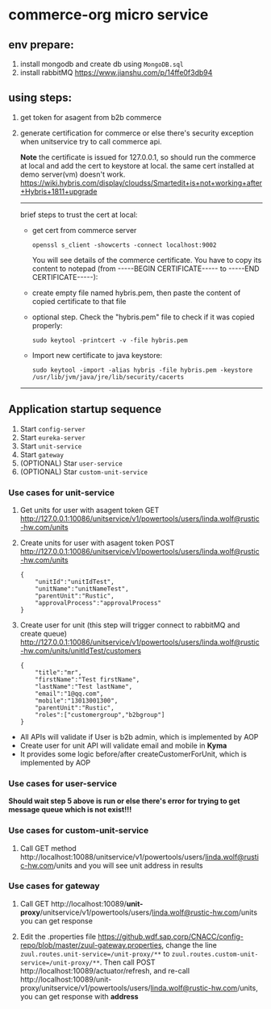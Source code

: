 # commerce-org micro service



## env prepare:
1. install mongodb and create db using ``MongoDB.sql``
2. install rabbitMQ
https://www.jianshu.com/p/14ffe0f3db94


## using steps:
1. get token for asagent from b2b commerce

2. generate certification for commerce or else there's security exception when unitservice try to call commerce api.

	**Note** 
	the certificate is issued for 127.0.0.1, so should run the commerce at local and add the cert to keystore at local.  the same cert installed at demo server(vm) doesn't work.
	https://wiki.hybris.com/display/cloudss/Smartedit+is+not+working+after+Hybris+1811+upgrade

	-------------------------------------------

	brief steps to trust the cert at local:

	- get cert from commerce server

		`openssl s_client -showcerts -connect localhost:9002`

		You will see details of the commerce certificate. You have to copy its content to notepad (from -----BEGIN CERTIFICATE----- to -----END CERTIFICATE-----):

	- create empty file named hybris.pem, then paste the content of copied certificate to that file

	- optional step. Check the "hybris.pem" file to check if it was copied properly:

		`sudo keytool -printcert -v -file hybris.pem`

	- Import new certificate to java keystore:

		```sudo keytool -import -alias hybris -file hybris.pem -keystore /usr/lib/jvm/java/jre/lib/security/cacerts```

	-------------------------------------------
## Application startup sequence

1. Start `config-server`
2. Start `eureka-server`
3. Start `unit-service`
4. Start `gateway`
5. (OPTIONAL) Star `user-service`
6. (OPTIONAL) Star `custom-unit-service`

### Use cases for unit-service

1. Get units for user with asagent token
	GET http://127.0.0.1:10086/unitservice/v1/powertools/users/linda.wolf@rustic-hw.com/units 

2. Create units for user with asagent token
	POST http://127.0.0.1:10086/unitservice/v1/powertools/users/linda.wolf@rustic-hw.com/units 

	```
	{
		"unitId":"unitIdTest",
		"unitName":"unitNameTest",
		"parentUnit":"Rustic",
		"approvalProcess":"approvalProcess"
	}
	```

3. Create user for unit (this step will trigger connect to rabbitMQ and create queue)
	http://127.0.0.1:10086/unitservice/v1/powertools/users/linda.wolf@rustic-hw.com/units/unitIdTest/customers
	```
	{
		"title":"mr",
		"firstName":"Test firstName",
		"lastName":"Test lastName",
		"email":"1@qq.com",
		"mobile":"13013001300",
		"parentUnit":"Rustic",
		"roles":["customergroup","b2bgroup"]
	}
	```
 - All APIs will validate if User is b2b admin, which is implemented by AOP
 - Create user for unit API will validate email and mobile in **Kyma**
 - It provides some logic before/after createCustomerForUnit, which is implemented by AOP


### Use cases for user-service

**Should wait step 5 above is run or else there's error for trying to get message queue which is not exist!!!**

### Use cases for custom-unit-service

1. Call GET method http://localhost:10088/unitservice/v1/powertools/users/linda.wolf@rustic-hw.com/units and you will see unit address in results 

### Use cases for gateway

1. Call GET http://localhost:10089/**unit-proxy**/unitservice/v1/powertools/users/linda.wolf@rustic-hw.com/units you can get response

2. Edit the .properties file https://github.wdf.sap.corp/CNACC/config-repo/blob/master/zuul-gateway.properties, change the line `zuul.routes.unit-service=/unit-proxy/**` to `zuul.routes.custom-unit-service=/unit-proxy/**`. Then call POST http://localhost:10089/actuator/refresh, and re-call http://localhost:10089/unit-proxy/unitservice/v1/powertools/users/linda.wolf@rustic-hw.com/units, you can get response with **address**
